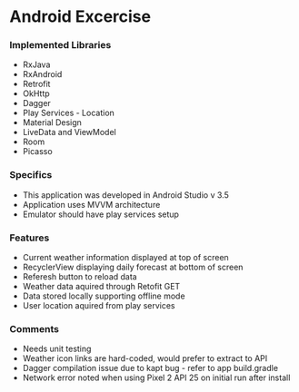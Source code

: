 # Android Excercise
### Implemented Libraries
* RxJava
* RxAndroid
* Retrofit
* OkHttp
* Dagger
* Play Services - Location
* Material Design
* LiveData and ViewModel
* Room
* Picasso

### Specifics 
- This application was developed in Android Studio v 3.5
- Application uses MVVM architecture
- Emulator should have play services setup 

### Features
- Current weather information displayed at top of screen
- RecyclerView displaying daily forecast at bottom of screen
- Referesh button to reload data
- Weather data aquired through Retofit GET
- Data stored locally supporting offline mode
- User location aquired from play services

### Comments
- Needs unit testing
- Weather icon links are hard-coded, would prefer to extract to API
- Dagger compilation issue due to kapt bug - refer to app build.gradle
- Network error noted when using Pixel 2 API 25 on initial run after install
